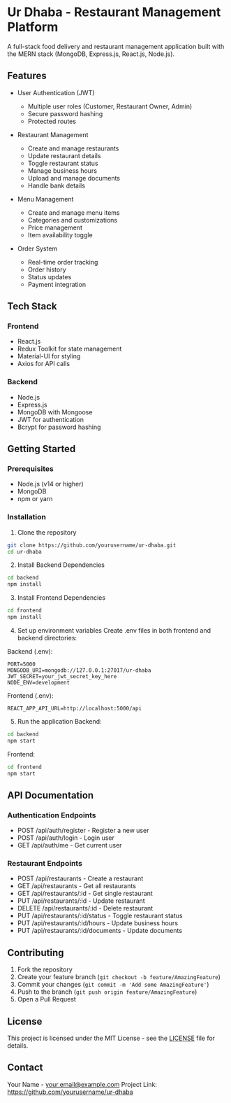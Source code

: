 # Ur Dhaba - Restaurant Management Platform

A full-stack food delivery and restaurant management application built with the MERN stack (MongoDB, Express.js, React.js, Node.js).

## Features

- User Authentication (JWT)
  - Multiple user roles (Customer, Restaurant Owner, Admin)
  - Secure password hashing
  - Protected routes

- Restaurant Management
  - Create and manage restaurants
  - Update restaurant details
  - Toggle restaurant status
  - Manage business hours
  - Upload and manage documents
  - Handle bank details

- Menu Management
  - Create and manage menu items
  - Categories and customizations
  - Price management
  - Item availability toggle

- Order System
  - Real-time order tracking
  - Order history
  - Status updates
  - Payment integration

## Tech Stack

### Frontend
- React.js
- Redux Toolkit for state management
- Material-UI for styling
- Axios for API calls

### Backend
- Node.js
- Express.js
- MongoDB with Mongoose
- JWT for authentication
- Bcrypt for password hashing

## Getting Started

### Prerequisites
- Node.js (v14 or higher)
- MongoDB
- npm or yarn

### Installation

1. Clone the repository
```bash
git clone https://github.com/yourusername/ur-dhaba.git
cd ur-dhaba
```

2. Install Backend Dependencies
```bash
cd backend
npm install
```

3. Install Frontend Dependencies
```bash
cd frontend
npm install
```

4. Set up environment variables
Create .env files in both frontend and backend directories:

Backend (.env):
```
PORT=5000
MONGODB_URI=mongodb://127.0.0.1:27017/ur-dhaba
JWT_SECRET=your_jwt_secret_key_here
NODE_ENV=development
```

Frontend (.env):
```
REACT_APP_API_URL=http://localhost:5000/api
```

5. Run the application
Backend:
```bash
cd backend
npm start
```

Frontend:
```bash
cd frontend
npm start
```

## API Documentation

### Authentication Endpoints
- POST /api/auth/register - Register a new user
- POST /api/auth/login - Login user
- GET /api/auth/me - Get current user

### Restaurant Endpoints
- POST /api/restaurants - Create a restaurant
- GET /api/restaurants - Get all restaurants
- GET /api/restaurants/:id - Get single restaurant
- PUT /api/restaurants/:id - Update restaurant
- DELETE /api/restaurants/:id - Delete restaurant
- PUT /api/restaurants/:id/status - Toggle restaurant status
- PUT /api/restaurants/:id/hours - Update business hours
- PUT /api/restaurants/:id/documents - Update documents

## Contributing

1. Fork the repository
2. Create your feature branch (`git checkout -b feature/AmazingFeature`)
3. Commit your changes (`git commit -m 'Add some AmazingFeature'`)
4. Push to the branch (`git push origin feature/AmazingFeature`)
5. Open a Pull Request

## License

This project is licensed under the MIT License - see the [LICENSE](LICENSE) file for details.

## Contact

Your Name - your.email@example.com
Project Link: https://github.com/yourusername/ur-dhaba